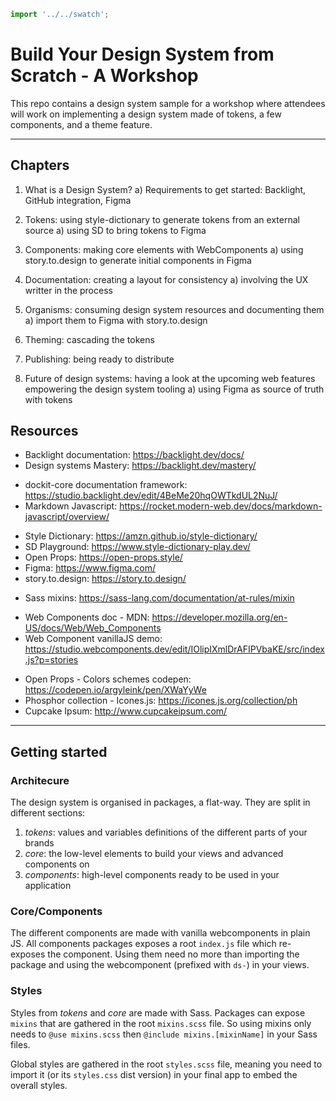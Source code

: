 ```js script
import '../../swatch';
```

# Build Your Design System from Scratch - A Workshop

This repo contains a design system sample for a workshop where
attendees will work on implementing a design system made of
tokens, a few components, and a theme feature.

<ds-swatch></ds-swatch>

---

## Chapters

1. What is a Design System?
   a) Requirements to get started: Backlight, GitHub integration, Figma

2. Tokens: using style-dictionary to generate tokens from an
   external source
   a) using SD to bring tokens to Figma

3. Components: making core elements with WebComponents
   a) using story.to.design to generate initial components in Figma

4. Documentation: creating a layout for consistency
   a) involving the UX writter in the process

5. Organisms: consuming design system resources and documenting them
   a) import them to Figma with story.to.design

6. Theming: cascading the tokens

7. Publishing: being ready to distribute

8. Future of design systems: having a look at the upcoming
   web features empowering the design system tooling
   a) using Figma as source of truth with tokens

## Resources

- Backlight documentation: https://backlight.dev/docs/
- Design systems Mastery: https://backlight.dev/mastery/

* dockit-core documentation framework: https://studio.backlight.dev/edit/4BeMe20hqOWTkdUL2NuJ/
* Markdown Javascript: https://rocket.modern-web.dev/docs/markdown-javascript/overview/

- Style Dictionary: https://amzn.github.io/style-dictionary/
- SD Playground: https://www.style-dictionary-play.dev/
- Open Props: https://open-props.style/
- Figma: https://www.figma.com/
- story.to.design: https://story.to.design/

* Sass mixins: https://sass-lang.com/documentation/at-rules/mixin

- Web Components doc - MDN: https://developer.mozilla.org/en-US/docs/Web/Web_Components
- Web Component vanillaJS demo: https://studio.webcomponents.dev/edit/IOlipIXmlDrAFIPVbaKE/src/index.js?p=stories

* Open Props - Colors schemes codepen: https://codepen.io/argyleink/pen/XWaYyWe
* Phosphor collection - Icones.js: https://icones.js.org/collection/ph
* Cupcake Ipsum: http://www.cupcakeipsum.com/

---

## Getting started

### Architecure

The design system is organised in packages, a flat-way. They are split in different
sections:

1. _tokens_: values and variables definitions of the different parts of your brands
2. _core_: the low-level elements to build your views and advanced components on
3. _components_: high-level components ready to be used in your application

### Core/Components

The different components are made with vanilla webcomponents in plain JS. All components
packages exposes a root `index.js` file which re-exposes the component. Using them need
no more than importing the package and using the webcomponent (prefixed with `ds-`) in
your views.

### Styles

Styles from _tokens_ and _core_ are made with Sass. Packages can expose `mixins` that are
gathered in the root `mixins.scss` file. So using mixins only needs to `@use mixins.scss`
then `@include mixins.[mixinName]` in your Sass files.

Global styles are gathered in the root `styles.scss` file, meaning you need to import it
(or its `styles.css` dist version) in your final app to embed the overall styles.
